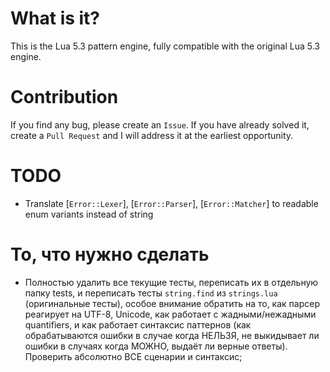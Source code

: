 # What is it?
This is the Lua 5.3 pattern engine, fully compatible with the original Lua 5.3 engine.

# Contribution
If you find any bug, please create an `Issue`. If you have already solved it, create a `Pull Request` and I will address it at the earliest opportunity.

# TODO
- Translate [`Error::Lexer`], [`Error::Parser`], [`Error::Matcher`] to readable enum variants instead of string

# То, что нужно сделать
- Полностью удалить все текущие тесты, переписать их в отдельную папку tests, и переписать тесты `string.find` из `strings.lua` (оригинальные тесты), особое внимание обратить на то, как парсер реагирует на UTF-8, Unicode, как работает с жадными/нежадными quantifiers, и как работает синтаксис паттернов (как обрабатываются ошибки в случае когда НЕЛЬЗЯ, не выкидывает ли ошибки в случаях когда МОЖНО, выдаёт ли верные ответы). Проверить абсолютно ВСЕ сценарии и синтаксис;